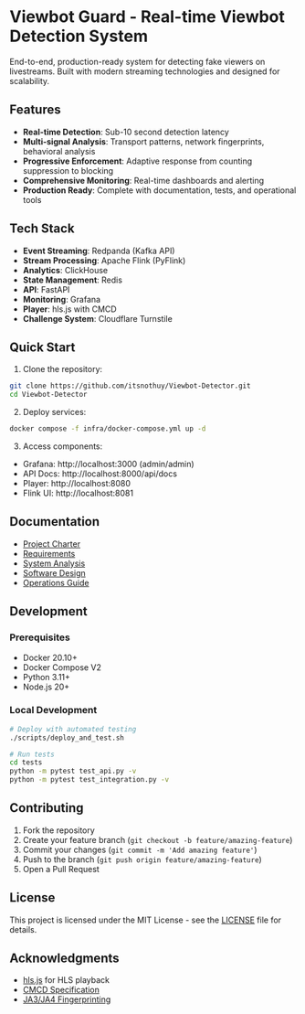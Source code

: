 # Viewbot Guard - Real-time Viewbot Detection System

End-to-end, production-ready system for detecting fake viewers on livestreams. Built with modern streaming technologies and designed for scalability.

## Features

- **Real-time Detection**: Sub-10 second detection latency
- **Multi-signal Analysis**: Transport patterns, network fingerprints, behavioral analysis
- **Progressive Enforcement**: Adaptive response from counting suppression to blocking
- **Comprehensive Monitoring**: Real-time dashboards and alerting
- **Production Ready**: Complete with documentation, tests, and operational tools

## Tech Stack

- **Event Streaming**: Redpanda (Kafka API)
- **Stream Processing**: Apache Flink (PyFlink)
- **Analytics**: ClickHouse
- **State Management**: Redis
- **API**: FastAPI
- **Monitoring**: Grafana
- **Player**: hls.js with CMCD
- **Challenge System**: Cloudflare Turnstile

## Quick Start

1. Clone the repository:
```bash
git clone https://github.com/itsnothuy/Viewbot-Detector.git
cd Viewbot-Detector
```

2. Deploy services:
```bash
docker compose -f infra/docker-compose.yml up -d
```

3. Access components:
- Grafana: http://localhost:3000 (admin/admin)
- API Docs: http://localhost:8000/api/docs
- Player: http://localhost:8080
- Flink UI: http://localhost:8081

## Documentation

- [Project Charter](docs/PROJECT_CHARTER.md)
- [Requirements](docs/requirements.md)
- [System Analysis](docs/system_analysis.md)
- [Software Design](docs/software_design.md)
- [Operations Guide](docs/operations_guide.md)

## Development

### Prerequisites
- Docker 20.10+
- Docker Compose V2
- Python 3.11+
- Node.js 20+

### Local Development
```bash
# Deploy with automated testing
./scripts/deploy_and_test.sh

# Run tests
cd tests
python -m pytest test_api.py -v
python -m pytest test_integration.py -v
```

## Contributing

1. Fork the repository
2. Create your feature branch (`git checkout -b feature/amazing-feature`)
3. Commit your changes (`git commit -m 'Add amazing feature'`)
4. Push to the branch (`git push origin feature/amazing-feature`)
5. Open a Pull Request

## License

This project is licensed under the MIT License - see the [LICENSE](LICENSE) file for details.

## Acknowledgments

- [hls.js](https://github.com/video-dev/hls.js/) for HLS playback
- [CMCD Specification](https://cdn.cta.tech/cta/media/media/resources/standards/pdfs/cta-5004-final.pdf)
- [JA3/JA4 Fingerprinting](https://github.com/FoxIO-LLC/ja4)





